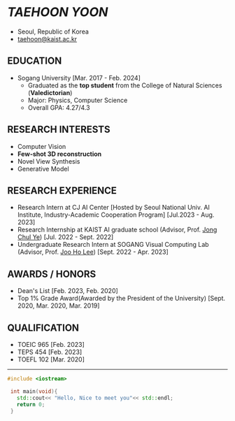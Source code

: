 # ***TAEHOON YOON***
- Seoul, Republic of Korea
- taehoon@kaist.ac.kr

## EDUCATION
- Sogang University    [Mar. 2017 - Feb. 2024]
  - Graduated as the **top student** from the College of Natural Sciences (**Valedictorian**)
  - Major: Physics, Computer Science
  - Overall GPA: 4.27/4.3

## RESEARCH INTERESTS
- Computer Vision
- **Few-shot 3D reconstruction**
- Novel View Synthesis
- Generative Model

## RESEARCH EXPERIENCE
- Research Intern at CJ AI Center [Hosted by Seoul National Univ. AI Institute, Industry-Academic Cooperation Program]   [Jul.2023 - Aug. 2023]
- Research Internship at KAIST AI graduate school (Advisor, Prof. [Jong Chul Ye](https://bispl.weebly.com/professor.html))    [Jul. 2022 - Sept. 2022]
- Undergraduate Research Intern at SOGANG Visual Computing Lab (Advisor, Prof. [Joo Ho Lee](https://sites.google.com/view/jooholee))     [Sept. 2022 - Apr. 2023]

## AWARDS / HONORS
- Dean's List    [Feb. 2023, Feb. 2020]
- Top 1% Grade Award(Awarded by the President of the University)    [Sept. 2020, Mar. 2020, Mar. 2019]

## QUALIFICATION
- TOEIC 965    [Feb. 2023]
- TEPS  454    [Feb. 2023]
- TOEFL 102    [Mar. 2020]

- - -

 ```C++
 #include <iostream>
 
  int main(void){
    std::cout<< "Hello, Nice to meet you"<< std::endl;
    return 0;
  }
 ```
 
<!---
sillsill777/sillsill777 is a ✨ special ✨ repository because its `README.md` (this file) appears on your GitHub profile.
You can click the Preview link to take a look at your changes.
--->

